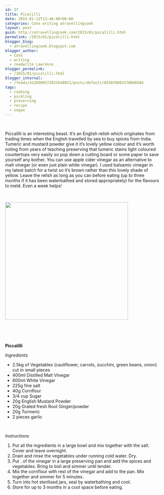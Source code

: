 ```yaml
---
id: 37
title: Picalilli
date: 2015-01-12T13:48:00+00:00
categories: Cate writing atravellingcook
layout: post
guid: http://atravellingcook.com/2015/01/picalilli.html
permalink: /2015/01/picalilli.html
blogger_blog:
  - atravellingcook.blogspot.com
blogger_author:
  - Cate
  - writing
  - readwrite Lawrence
blogger_permalink:
  - /2015/01/picalilli.html
blogger_internal:
  - /feeds/4126609572633548921/posts/default/855876803370606584
tags:
  - cooking
  - pickling
  - preserving
  - recipe
  - vegan
---
```


   



  Piccalilli is an interesting beast. It&#8217;s an English relish which originates from trading times when the English travelled by sea to buy spices from India. Tumeric and mustard powder give it it&#8217;s lovely yellow colour and it&#8217;s worth noting from years of teaching preserving that tumeric stains light coloured countertops very easily so pop down a cutting board or some paper to save yourself any bother. You can use apple cider vinegar as an alternative to malt vinegar (or even just plain white vinegar). I used balsamic vinegar in my latest batch for a twist so it&#8217;s brown rather than this lovely shade of yellow. Leave the relish as long as you can before eating (up to three months if it has been waterbathed and stored appropriately) for the flavours to meld. Even a week helps! 



  <b> </b>



  <a  href="http://3.bp.blogspot.com/-JLKcATRBpPs/VLO8yz7NnQI/AAAAAAAAKbc/QuxLAeaamI0/s1600/16076930569_85f78a3a44_o.jpg"><img src="http://3.bp.blogspot.com/-JLKcATRBpPs/VLO8yz7NnQI/AAAAAAAAKbc/QuxLAeaamI0/s1600/16076930569_85f78a3a44_o.jpg" alt="" width="400" height="383" border="0" /></a>



  <b> </b>





  <b> </b>



  <b>Piccalilli</b>



  <i>Ingredients</i>





  * 2.5kg of Vegetables (cauliflower, carrots, zucchini, green beans, onion) cut in small pieces
  * 400ml Distilled Malt Vinegar
  * 600ml White Vinegar
  * 225g fine salt
  * 40g Cornflour
  * 3/4 cup Sugar 
  * 20g English Mustard Powder
  * 20g Grated fresh Root Ginger/powder
  * 20g Turmeric 
  * 2 pieces garlic


   



  <i>Instructions</i>


  1. Put all the ingredients in a large bowl and mix together with the salt. Cover and leave overnight.
  2. Drain and rinse the vegetables under running cold water. Dry.
  3. Put . of the vinegar in a large preserving pan and add the spices and vegetables. Bring to boil and simmer until tender.
  4. Mix the cornflour with rest of the vinegar and add to the pan. Mix together and simmer for 5 minutes.
  5. Turn into hot sterilised jars, seal by waterbathing and cool.
  6. Store for up to 3 months in a cool space before eating.


   
